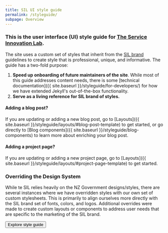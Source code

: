```yaml
---
title: SIL UI style guide
permalink: /styleguide/
subpage: Overview
---
```


### This is the user interface (UI) style guide for [The Service Innovation Lab](https://serviceinnovationlab.github.io/).

The site uses a custom set of styles that inherit from the [SIL brand](https://serviceinnovationlab.github.io/) guidelines to create style that is professional, unique, and informative. The guide has a two-fold purpose:

1. **Speed up onboarding of future maintainers of the site**.
While most of this guide addresses content needs, there is some [technical documentation]({{ site.baseurl }}/styleguide/for-developers/) for how we have extended Jekyll's out-of-the-box functionality.
2. **Serve as a living reference for SIL brand of styles.**

#### Adding a blog post?
If you are updating or adding a new blog post, go to [Layouts]({{ site.baseurl }}/styleguide/layouts/#blog-post-template) to get started, or go directly to [Blog components]({{ site.baseurl }}/styleguide/blog-components) to learn more about enriching your blog post.

#### Adding a project page?
If you are updating or adding a new project page, go to [Layouts]({{ site.baseurl }}/styleguide/layouts/#project-page-template) to get started.

### Overriding the Design System

While te SIL relies heavily on the NZ Government designs/styles, there are several instances where we have overridden styles with our own set of custom stylesheets. This is primarily to align ourselves more directly with the SIL brand set of fonts, colors, and logos. Additional overrides were made to create custom layouts or components to address user needs that are specific to the marketing of the SIL brand.

<a href="{{ site.baseurl }}/styleguide/layouts/">
  <button class="nz-button">Explore style guide</button>
</a>
